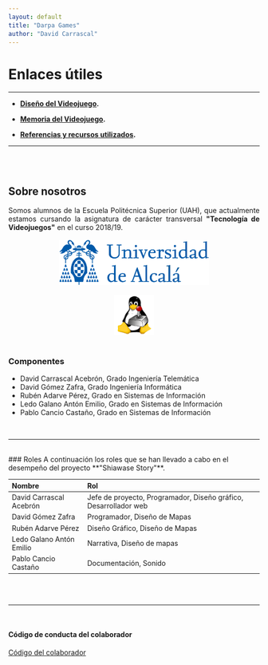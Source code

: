 ```yaml
---
layout: default
title: "Darpa Games"
author: "David Carrascal"
---
```


# Enlaces útiles
----
* **[Diseño del Videojuego](./diseñoVideojuego.html).**

* **[Memoria del Videojuego](./memoriaVideojuego.html).**

* **[Referencias y recursos utilizados](./referencias.html).**

----

<br />
<br />

## Sobre nosotros
<div style="text-align: justify">
Somos alumnos de la Escuela Politécnica Superior (UAH), 
que actualmente estamos cursando la asignatura de carácter transversal
 <strong>"Tecnología de Videojuegos"</strong> en el curso 2018/19. 
</div>
<br />
<div style = "text-align:center">
<img src="./img/logo-uah.png" alt="UAH" width="300"/>
<br />
<br />
<img src="./img/logo_asignatura_modificado.png" alt="VG" width="80"/>
</div>
<br />

### Componentes

  - David Carrascal Acebrón, Grado Ingeniería Telemática
  - David Gómez Zafra, Grado Ingeniería Informática 
  - Rubén Adarve Pérez, Grado en Sistemas de Información
  - Ledo Galano Antón Emilio, Grado en Sistemas de Información
  - Pablo Cancio Castaño, Grado en Sistemas de Información

<br />

----

<br />
### Roles 
A continuación los roles que se han llevado a cabo en el desempeño del proyecto **"Shiawase Story"**.

| Nombre        | Rol        |
|:-------------|:------------------|
| David Carrascal Acebrón |  Jefe de proyecto, Programador, Diseño gráfico, Desarrollador web|
| David Gómez Zafra | Programador, Diseño de Mapas   | 
| Rubén Adarve Pérez | Diseño Gráfico, Diseño de Mapas     | 
| Ledo Galano Antón Emilio | Narrativa, Diseño de mapas | 
| Pablo Cancio Castaño | Documentación, Sonido |

<br />
<br />

----
<br />

#### Código de conducta del colaborador
[Código del colaborador](https://github.com/TecnologiaVideojuegos/proyecto-videojuego-darpa-gamers/blob/master/CODE_OF_CONDUCT.md)




